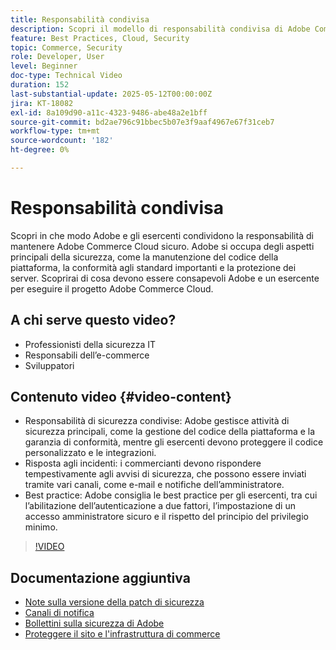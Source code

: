 ```yaml
---
title: Responsabilità condivisa
description: Scopri il modello di responsabilità condivisa di Adobe Commerce per la sicurezza e le operazioni. Scopri i ruoli chiave per Adobe e gli esercenti.
feature: Best Practices, Cloud, Security
topic: Commerce, Security
role: Developer, User
level: Beginner
doc-type: Technical Video
duration: 152
last-substantial-update: 2025-05-12T00:00:00Z
jira: KT-18082
exl-id: 8a109d90-a11c-4323-9486-abe48a2e1bff
source-git-commit: bd2ae796c91bbec5b07e3f9aaf4967e67f31ceb7
workflow-type: tm+mt
source-wordcount: '182'
ht-degree: 0%

---
```


# Responsabilità condivisa

Scopri in che modo Adobe e gli esercenti condividono la responsabilità di mantenere Adobe Commerce Cloud sicuro. Adobe si occupa degli aspetti principali della sicurezza, come la manutenzione del codice della piattaforma, la conformità agli standard importanti e la protezione dei server. Scoprirai di cosa devono essere consapevoli Adobe e un esercente per eseguire il progetto Adobe Commerce Cloud.

## A chi serve questo video?

* Professionisti della sicurezza IT
* Responsabili dell’e-commerce
* Sviluppatori

## Contenuto video {#video-content}

* Responsabilità di sicurezza condivise: Adobe gestisce attività di sicurezza principali, come la gestione del codice della piattaforma e la garanzia di conformità, mentre gli esercenti devono proteggere il codice personalizzato e le integrazioni.
* Risposta agli incidenti: i commercianti devono rispondere tempestivamente agli avvisi di sicurezza, che possono essere inviati tramite vari canali, come e-mail e notifiche dell’amministratore.
* Best practice: Adobe consiglia le best practice per gli esercenti, tra cui l’abilitazione dell’autenticazione a due fattori, l’impostazione di un accesso amministratore sicuro e il rispetto del principio del privilegio minimo.

>[!VIDEO](https://video.tv.adobe.com/v/3458392/?learn=on&enablevpops)

## Documentazione aggiuntiva

* [Note sulla versione della patch di sicurezza](https://experienceleague.adobe.com/it/docs/commerce-operations/release/notes/security-patches/overview)
* [Canali di notifica](https://business.adobe.com/blog/introducing-enhanced-security-patch-deployment-and-communications-in-adobe-commerce#proactive-communication--keeping-customers-informed)
* [Bollettini sulla sicurezza di Adobe](https://helpx.adobe.com/it/search.html?q=security%2520updates%2520commerce&context=https%253A%252F%252Fhelpx.adobe.com%252Fsupport.html)
* [Proteggere il sito e l&#39;infrastruttura di commerce](https://experienceleague.adobe.com/it/docs/commerce-operations/implementation-playbook/best-practices/launch/security-best-practices)
